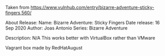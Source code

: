 Taken from https://www.vulnhub.com/entry/bizarre-adventure-sticky-fingers,560/ 

About Release:
    Name: Bizarre Adventure: Sticky Fingers
    Date release: 16 Sep 2020
    Author: Joas Antonio
    Series: Bizarre Adventure

Description:
    N/A
    This works better with VirtualBox rather than VMware

Vagrant box made by RedHatAugust
